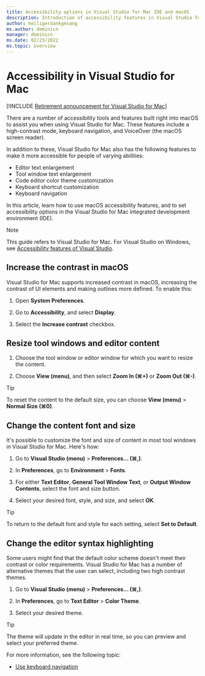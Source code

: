 ```yaml
---
title: Accessibility options in Visual Studio for Mac IDE and macOS
description: Introduction of accessibility features in Visual Studio for Mac and how they can be enabled. Also learn about using macOS accessibility options and features, such as high contrast, keyboard navigation, and VoiceOver in Visual Studio for Mac
author: heiligerdankgesang 
ms.author: dominicn
manager: dominicn
ms.date: 02/23/2022
ms.topic: overview
---
```


# Accessibility in Visual Studio for Mac

 [!INCLUDE [Retirement announcement for Visual Studio for Mac](includes/vsmac-retirement.md)]

There are a number of accessibility tools and features built right into macOS to assist you when using Visual Studio for Mac. These features include a high-contrast mode, keyboard navigation, and VoiceOver (the macOS screen reader).

In addition to these, Visual Studio for Mac also has the following features to make it more accessible for people of varying abilities:

- Editor text enlargement
- Tool window text enlargement
- Code editor color theme customization
- Keyboard shortcut customization
- Keyboard navigation

In this article, learn how to use macOS accessibility features, and to set accessibility options in the Visual Studio for Mac integrated development environment (IDE).

> [!NOTE]
> This guide refers to Visual Studio for Mac. For Visual Studio on Windows, see [Accessibility features of Visual Studio](/visualstudio/ide/reference/accessibility-features-of-visual-studio).

## Increase the contrast in macOS

Visual Studio for Mac supports increased contrast in macOS, increasing the contrast of UI elements and making outlines more defined. To enable this:

1. Open **System Preferences**.

1. Go to **Accessibility**, and select **Display**.

1. Select the **Increase contrast** checkbox.

## Resize tool windows and editor content

1. Choose the tool window or editor window for which you want to resize the content.

1. Choose **View (menu)**, and then select **Zoom In (&#8984;+)** or **Zoom Out (&#8984;-)**.

> [!TIP]
> To reset the content to the default size, you can choose **View (menu)** > **Normal Size (&#8984;0)**.

## Change the content font and size

It's possible to customize the font and size of content in most tool windows in Visual Studio for Mac. Here's how:

1. Go to **Visual Studio (menu)** > **Preferences... (&#8984;,)**.

1. In **Preferences**, go to **Environment** > **Fonts**.

1. For either **Text Editor**, **General Tool Window Text**, or **Output Window Contents**, select the font and size button.

1. Select your desired font, style, and size, and select **OK**.

> [!TIP]
> To return to the default font and style for each setting, select **Set to Default**.

## Change the editor syntax highlighting

Some users might find that the default color scheme doesn't meet their contrast or color requirements. Visual Studio for Mac has a number of alternative themes that the user can select, including two high contrast themes.

1. Go to **Visual Studio (menu)** > **Preferences... (&#8984;,)**.

1. In **Preferences**, go to **Text Editor** > **Color Theme**.

1. Select your desired theme.

> [!TIP]
> The theme will update in the editor in real time, so you can preview and select your preferred theme.

For more information, see the following topic:

- [Use keyboard navigation](accessibility-keyboard.md)
